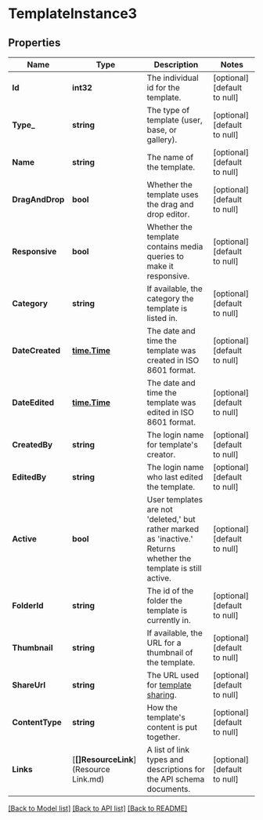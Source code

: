 # TemplateInstance3

## Properties
Name | Type | Description | Notes
------------ | ------------- | ------------- | -------------
**Id** | **int32** | The individual id for the template. | [optional] [default to null]
**Type_** | **string** | The type of template (user, base, or gallery). | [optional] [default to null]
**Name** | **string** | The name of the template. | [optional] [default to null]
**DragAndDrop** | **bool** | Whether the template uses the drag and drop editor. | [optional] [default to null]
**Responsive** | **bool** | Whether the template contains media queries to make it responsive. | [optional] [default to null]
**Category** | **string** | If available, the category the template is listed in. | [optional] [default to null]
**DateCreated** | [**time.Time**](time.Time.md) | The date and time the template was created in ISO 8601 format. | [optional] [default to null]
**DateEdited** | [**time.Time**](time.Time.md) | The date and time the template was edited in ISO 8601 format. | [optional] [default to null]
**CreatedBy** | **string** | The login name for template&#x27;s creator. | [optional] [default to null]
**EditedBy** | **string** | The login name who last edited the template. | [optional] [default to null]
**Active** | **bool** | User templates are not &#x27;deleted,&#x27; but rather marked as &#x27;inactive.&#x27; Returns whether the template is still active. | [optional] [default to null]
**FolderId** | **string** | The id of the folder the template is currently in. | [optional] [default to null]
**Thumbnail** | **string** | If available, the URL for a thumbnail of the template. | [optional] [default to null]
**ShareUrl** | **string** | The URL used for [template sharing](https://mailchimp.com/help/share-a-template/). | [optional] [default to null]
**ContentType** | **string** | How the template&#x27;s content is put together. | [optional] [default to null]
**Links** | [**[]ResourceLink**](Resource Link.md) | A list of link types and descriptions for the API schema documents. | [optional] [default to null]

[[Back to Model list]](../README.md#documentation-for-models) [[Back to API list]](../README.md#documentation-for-api-endpoints) [[Back to README]](../README.md)

